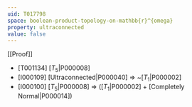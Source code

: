 ```yaml
---
uid: T017798
space: boolean-product-topology-on-mathbb{r}^{omega}
property: ultraconnected
value: false
---
```

[[Proof]]

* [T001134] [$T_5$|P000008]
* [I000109] [Ultraconnected|P000040] => ~[$T_1$|P000002]
* [I000100] [$T_5$|P000008] => ([$T_1$|P000002] + [Completely Normal|P000014])

